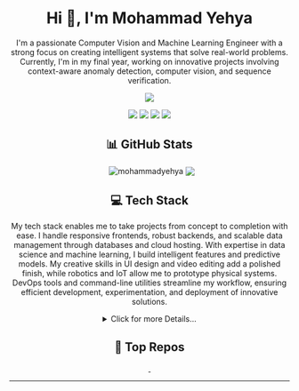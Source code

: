 <!-- <img src="https://github.com/MohammadYehya/MohammadYehya/blob/main/working.gif" alt="" /> -->
<h1 align="center">Hi 👋, I'm Mohammad Yehya</h1>
<p align="center">I'm a passionate Computer Vision and Machine Learning Engineer with a strong focus on creating intelligent systems that solve real-world problems. Currently, I'm in my final year, working on innovative projects involving context-aware anomaly detection, computer vision, and sequence verification.</p>

<p align="center">
  <img src="https://visitcount.itsvg.in/api?id=MohammadYehya&label=Profile%20Views&color=10&icon=0&pretty=true" />
</p>

<p align="center"> 
  <a href="https://linkedin.com/in/mohammad-yehya"><img src="https://img.shields.io/badge/LinkedIn-%230077B5.svg?&style=for-the-badge&logo=linkedin&logoColor=white"/></a>
  <a href="https://mohammadyehya.github.io/MohammadYehya"><img src="https://img.shields.io/badge/Portfolio-darkred?&style=for-the-badge&logo=GoogleChrome&logoColor=white"/></a>  
  <a href="https://github.com/MohammadYehya"><img src="https://img.shields.io/badge/Github-black?&style=for-the-badge&logo=Github&logoColor=white"/></a>
  <a href="mailto:mohammad7446@gmail.com"><img src="https://img.shields.io/badge/Gmail-white?&style=for-the-badge&logo=gmail&logoColor=gmail"></a>
  
  </p>

<h2 align="center">📊 GitHub Stats</h2>
<p align="center">&nbsp;
  <img align="center" src="https://github-readme-stats.vercel.app/api?username=MohammadYehya&theme=monokai&hide_border=false&include_all_commits=true&count_private=true" alt="mohammadyehya" />
  <img align="center" src="https://github-readme-stats.vercel.app/api/top-langs/?username=MohammadYehya&theme=monokai&hide_border=false&include_all_commits=true&count_private=true&layout=donut&langs_count=8"/>
</p>

<h2 align="center">💻 Tech Stack</h2>
<p align="center">My tech stack enables me to take projects from concept to completion with ease. I handle responsive frontends, robust backends, and scalable data management through databases and cloud hosting. With expertise in data science and machine learning, I build intelligent features and predictive models. My creative skills in UI design and video editing add a polished finish, while robotics and IoT allow me to prototype physical systems. DevOps tools and command-line utilities streamline my workflow, ensuring efficient development, experimentation, and deployment of innovative solutions.</p>
<details align="center">
  <summary>Click for more Details...</summary>
  <p align="center">
      <h3>Programming Languages</h3>
      <p align="center">
        <img src="https://img.shields.io/badge/c-%2300599C.svg?style=for-the-badge&logo=c&logoColor=white" alt="C" />
        <img src="https://img.shields.io/badge/c++-%2300599C.svg?style=for-the-badge&logo=c%2B%2B&logoColor=white" alt="C++" />
        <img src="https://img.shields.io/badge/c%23-%2300599C.svg?style=for-the-badge&logo=csharp&logoColor=white" alt="C#" />
        <img src="https://img.shields.io/badge/python-3670A0?style=for-the-badge&logo=python&logoColor=ffdd54" alt="Python" />
<!--         <img src="https://img.shields.io/badge/rust-%23000000.svg?style=for-the-badge&logo=rust&logoColor=white" alt="Rust"/> -->
<!--         <img src="https://img.shields.io/badge/GDScript-%2374267B.svg?style=for-the-badge&logo=godotengine&logoColor=white" alt="GDScript"/> -->
        <img src="https://img.shields.io/badge/javascript-%23323330.svg?style=for-the-badge&logo=javascript&logoColor=%23F7DF1E" alt="JavaScript" />
        <img src="https://img.shields.io/badge/typescript-%23007ACC.svg?style=for-the-badge&logo=typescript&logoColor=white" alt="TypeScript" />
        <img src="https://img.shields.io/badge/assembly%20script-%23000000.svg?style=for-the-badge&logo=assemblyscript&logoColor=white" alt="Assembly Script"/>
        <img src="https://img.shields.io/badge/shell_script-%23121011.svg?style=for-the-badge&logo=gnu-bash&logoColor=white" alt="Shell Script" />
      </p>
      <h3>Scripting & Markup</h3>
      <p align="center">
        <img src="https://img.shields.io/badge/latex-%23008080.svg?style=for-the-badge&logo=latex&logoColor=white" alt="LaTeX" />
        <img src="https://img.shields.io/badge/markdown-%23000000.svg?style=for-the-badge&logo=markdown&logoColor=white" alt="Markdown" />
        <img src="https://img.shields.io/badge/yaml-%23ffffff.svg?style=for-the-badge&logo=yaml&logoColor=151515" alt="YAML" />
      </p>
      <h3>Front-End Development</h3>
      <p align="center">
        <img src="https://img.shields.io/badge/Next-black?style=for-the-badge&logo=next.js&logoColor=white" alt="Next JS" />
        <img src="https://img.shields.io/badge/react-%2320232a.svg?style=for-the-badge&logo=react&logoColor=%2361DAFB" alt="React" />
        <img src="https://img.shields.io/badge/tailwindcss-%2338B2AC.svg?style=for-the-badge&logo=tailwind-css&logoColor=white" alt="TailwindCSS" />
        <img src="https://img.shields.io/badge/shadcn%2Fui-000000?style=for-the-badge&logo=shadcnui&logoColor=white" alt="ShadcnUI"/>
        <img src="https://img.shields.io/badge/blazor-%235C2D91.svg?style=for-the-badge&logo=blazor&logoColor=white" alt="Blazor" />
        <img src="https://img.shields.io/badge/html5-%23E34F26.svg?style=for-the-badge&logo=html5&logoColor=white" alt="HTML5" />
        <img src="https://img.shields.io/badge/css3-%231572B6.svg?style=for-the-badge&logo=css3&logoColor=white" alt="CSS3" />
        <img src="https://img.shields.io/badge/bootstrap-%238511FA.svg?style=for-the-badge&logo=bootstrap&logoColor=white" alt=""/>
      </p>
      <h3>Back-End Development</h3>
      <p align="center">
        <img src="https://img.shields.io/badge/FastAPI-005571?style=for-the-badge&logo=fastapi" alt="FastAPI" />
        <img src="https://img.shields.io/badge/node.js-6DA55F?style=for-the-badge&logo=node.js&logoColor=white" alt="NodeJS" />
        <img src="https://img.shields.io/badge/express.js-%23404d59.svg?style=for-the-badge&logo=express&logoColor=%2361DAFB" alt="Express.js" />
        <img src="https://img.shields.io/badge/.NET-5C2D91?style=for-the-badge&logo=.net&logoColor=white" alt=".NET"/>
        <img src="https://img.shields.io/badge/Socket.io-black?style=for-the-badge&logo=socket.io&badgeColor=010101" alt="Socket.io" />
      </p>
<!--       <h3>Desktop Application Development</h3> 
      <p align="center">
        <img src="https://img.shields.io/badge/tauri-%2324C8DB.svg?style=for-the-badge&logo=tauri&logoColor=%23FFFFFF" alt="Tauri"/>
        <img src="https://img.shields.io/badge/Electron-191970?style=for-the-badge&logo=Electron&logoColor=white" alt="Electron"/>
      </p>
      <h3>Game Development</h3> 
      <p align="center"> 
        <img src="https://img.shields.io/badge/SFML-8CC445?style=for-the-badge&logo=sfml&logoColor=white" alt="SFML" /> 
        <img src="https://img.shields.io/badge/GODOT-%23FFFFFF.svg?style=for-the-badge&logo=godot-engine" alt="Godot"/>
      </p> -->
      <h3>DevOps & Cloud</h3>
      <p align="center">
        <img src="https://img.shields.io/badge/azure-%230072C6.svg?style=for-the-badge&logo=microsoftazure&logoColor=white" alt="Azure" />
        <img src="https://img.shields.io/badge/GoogleCloud-%234285F4.svg?style=for-the-badge&logo=google-cloud&logoColor=white" alt="Google Cloud" />
        <img src="https://img.shields.io/badge/github%20pages-121013?style=for-the-badge&logo=github&logoColor=white" alt="GithubPages"/>
        <img src="https://img.shields.io/badge/github%20actions-121013.svg?style=for-the-badge&logo=githubactions&logoColor=white" alt="GithubActions"/>          
        <img src="https://img.shields.io/badge/firebase-%23039BE5.svg?style=for-the-badge&logo=firebase" alt="Firebase" />
        <img src="https://img.shields.io/badge/docker-%230db7ed.svg?style=for-the-badge&logo=docker&logoColor=white" alt="Docker" />
        <img src="https://img.shields.io/badge/vercel-%23000000.svg?style=for-the-badge&logo=vercel&logoColor=white" alt="Vercel" />
        <img src="https://img.shields.io/badge/nginx-%23009639.svg?style=for-the-badge&logo=nginx&logoColor=white" alt="Nginx" />
<!--         <img src="https://img.shields.io/badge/ngrok-140648?style=for-the-badge&logo=Ngrok&logoColor=white" alt="Ngrok"/> -->
      </p>
      <h3>Content Management Systems</h3>
      <p align="center">
        <img src="https://img.shields.io/badge/Sanity-%23ffffff.svg?style=for-the-badge&logo=Sanity" alt="Sanity" />
      </p>
      <h3>Databases</h3>
      <p align="center">
        <img src="https://img.shields.io/badge/MongoDB-%234ea94b.svg?style=for-the-badge&logo=mongodb&logoColor=white" alt="MongoDB" />
        <img src="https://img.shields.io/badge/Neo4j-008CC1?style=for-the-badge&logo=neo4j&logoColor=white" alt="Neo4J" />
        <img src="https://img.shields.io/badge/postgres-%23316192.svg?style=for-the-badge&logo=postgresql&logoColor=white" alt="Postgres" />
        <img src="https://img.shields.io/badge/sqlite-%2307405e.svg?style=for-the-badge&logo=sqlite&logoColor=white" alt="SQLite" />
        <img src="https://img.shields.io/badge/mysql-4479A1.svg?style=for-the-badge&logo=mysql&logoColor=white" alt="MySQL" />
        <img src="https://img.shields.io/badge/Microsoft%20SQL%20Server-CC2927?style=for-the-badge&logo=microsoft%20sql%20server&logoColor=white" alt="MS SQL Server"/>
      </p>
      <h3>Data Science & Machine Learning</h3>
      <p align="center">
        <img src="https://img.shields.io/badge/Keras-%23D00000.svg?style=for-the-badge&logo=Keras&logoColor=white" alt="Keras" />
        <img src="https://img.shields.io/badge/Matplotlib-%23ffffff.svg?style=for-the-badge&logo=Matplotlib&logoColor=black" alt="Matplotlib" />
        <img src="https://img.shields.io/badge/numpy-%23013243.svg?style=for-the-badge&logo=numpy&logoColor=white" alt="NumPy" />
        <img src="https://img.shields.io/badge/pandas-%23150458.svg?style=for-the-badge&logo=pandas&logoColor=white" alt="Pandas" />
        <img src="https://img.shields.io/badge/PyTorch-%23EE4C2C.svg?style=for-the-badge&logo=PyTorch&logoColor=white" alt="PyTorch" />
        <img src="https://img.shields.io/badge/scikit--learn-%23F7931E.svg?style=for-the-badge&logo=scikit-learn&logoColor=white" alt="scikit-learn" />
        <img src="https://img.shields.io/badge/SciPy-%230C55A5.svg?style=for-the-badge&logo=scipy&logoColor=%white" alt="Scipy" />
        <img src="https://img.shields.io/badge/TensorFlow-%23FF6F00.svg?style=for-the-badge&logo=TensorFlow&logoColor=white" alt="TensorFlow" />
        <img src="https://img.shields.io/badge/langchain-1C3C3C?style=for-the-badge&logo=langchain&logoColor=white" alt="Langchain"/>
      </p>
      <h3>Package Managers & Build Tools</h3>
      <p align="center">
        <img src="https://img.shields.io/badge/NPM-%23CB3837.svg?style=for-the-badge&logo=npm&logoColor=white" alt="NPM" />
        <img src="https://img.shields.io/badge/Poetry-%233B82F6.svg?style=for-the-badge&logo=poetry&logoColor=0B3D8D" alt="Poetry" />
<!--         <img src="https://img.shields.io/badge/CMake-%23008FBA.svg?style=for-the-badge&logo=cmake&logoColor=white" alt="Cmake"/> -->
      </p>
      <h3>API & Authentication</h3>
      <p align="center">
        <img src="https://img.shields.io/badge/JWT-black?style=for-the-badge&logo=JSON%20web%20tokens" alt="JWT" />
        <img src="https://img.shields.io/badge/Postman-FF6C37?style=for-the-badge&logo=postman&logoColor=white" alt="Postman" />
        <img src="https://img.shields.io/badge/Swagger-85EA2D?style=for-the-badge&logo=Swagger&logoColor=white" alt="Swagger"/>
        <img src="https://img.shields.io/badge/NODEMON-%23323330.svg?style=for-the-badge&logo=nodemon&logoColor=%BBDEAD" alt="Nodemon" />
      </p>
      <h3>Frameworks & Libraries</h3>
      <p align="center">
        <img src="https://img.shields.io/badge/opencv-%23white.svg?style=for-the-badge&logo=opencv&logoColor=white" alt="OpenCV" />
        <img src="https://img.shields.io/badge/cuda-000000.svg?style=for-the-badge&logo=nVIDIA&logoColor=green" alt="Cuda"/>
<!--         <img src="https://img.shields.io/badge/OpenGL-white?logo=OpenGL&style=for-the-badge" alt="OpenGL"/> -->
<!--         <img src="https://shields.io/badge/FFmpeg-%23171717.svg?logo=ffmpeg&style=for-the-badge&labelColor=171717&logoColor=5cb85c" alt="ffmpeg"/> -->
        <img src="https://img.shields.io/badge/Qiskit-%236929C4.svg?style=for-the-badge&logo=Qiskit&logoColor=white" alt="Qiskit"/>
        <img src="https://img.shields.io/badge/-selenium-%43B02A?style=for-the-badge&logo=selenium&logoColor=white" alt="Selenium"/>
        <img src="https://img.shields.io/badge/ESLint-4B3263?style=for-the-badge&logo=eslint&logoColor=white" alt="ESLint" />
        <img src="https://img.shields.io/badge/chart.js-F5788D.svg?style=for-the-badge&logo=chart.js&logoColor=white" alt="Chart.js" />
        <img src="https://img.shields.io/badge/Qt-%23217346.svg?style=for-the-badge&logo=Qt&logoColor=white" alt="Qt" />
        <img src="https://img.shields.io/badge/zod-%233068b7.svg?style=for-the-badge&logo=zod&logoColor=white" alt="Zod" />
      </p>
      <h3>Collaboration & Design Tools</h3>
      <p align="center">
        <img src="https://img.shields.io/badge/Canva-%2300C4CC.svg?style=for-the-badge&logo=Canva&logoColor=white" alt="Canva" />
        <img src="https://img.shields.io/badge/figma-%23F24E1E.svg?style=for-the-badge&logo=figma&logoColor=white" alt="Figma" />
<!--         <img src="https://img.shields.io/badge/Aseprite-FFFFFF?style=for-the-badge&logo=Aseprite&logoColor=#7D929E" alt="Aseprite"/> -->
      </p>
      <h3>Electronics & Robotics</h3>
      <p align="center">
        <img src="https://img.shields.io/badge/-Arduino-00979D?style=for-the-badge&logo=Arduino&logoColor=white" alt="Arduino" />
      </p>
      <h3>Terminals & Command-Line Tools</h3>
      <p align="center">
        <img src="https://img.shields.io/badge/PowerShell-%235391FE.svg?style=for-the-badge&logo=powershell&logoColor=white" alt="PowerShell" />
        <img src="https://img.shields.io/badge/Windows%20Terminal-%234D4D4D.svg?style=for-the-badge&logo=windows-terminal&logoColor=white" alt="Windows Terminal" />
        <img src="https://img.shields.io/badge/tmux-1BB91F?style=for-the-badge&logo=tmux&logoColor=white" alt="Tmux"/>
      </p>
      <h3>Messaging & Stream Processing</h3>
      <p align="center">
        <img src="https://img.shields.io/badge/Apache%20Kafka-000?style=for-the-badge&logo=apachekafka" alt="Apache Kafka" />
      </p>
      <h3>Multimedia & Video Editing</h3>
      <p align="center">
        <img src="https://img.shields.io/badge/Adobe%20Premiere%20Pro-9999FF.svg?style=for-the-badge&logo=Adobe%20Premiere%20Pro&logoColor=white" alt="Adobe Premiere Pro" />
      </p>
  </p>
</details>

<h2 align="center">📂 Top Repos</h2>
<p align="center">
  <a href="https://github.com/MohammadYehya/Linux_Based_Task_Manager">
    <img src="https://github-readme-stats.vercel.app/api/pin/?username=mohammadyehya&repo=Linux_Based_Task_Manager&title_color=fff&icon_color=f9f9f9&text_color=9f9f9f&bg_color=151515" alt=""/>
  </a>
  <a href="https://github.com/MohammadYehya/Quantum_Edge_Detection">
    <img src="https://github-readme-stats.vercel.app/api/pin/?username=mohammadyehya&repo=Quantum_Edge_Detection&title_color=fff&icon_color=f9f9f9&text_color=9f9f9f&bg_color=151515" alt=""/>
  </a>
</p>

<!-- h2 align="center">✍️ Random Dev Quote</h2 -->
<!-- p align="center"><img src="https://quotes-github-readme.vercel.app/api?type=horizontal&theme=radical"/></p -->

---
